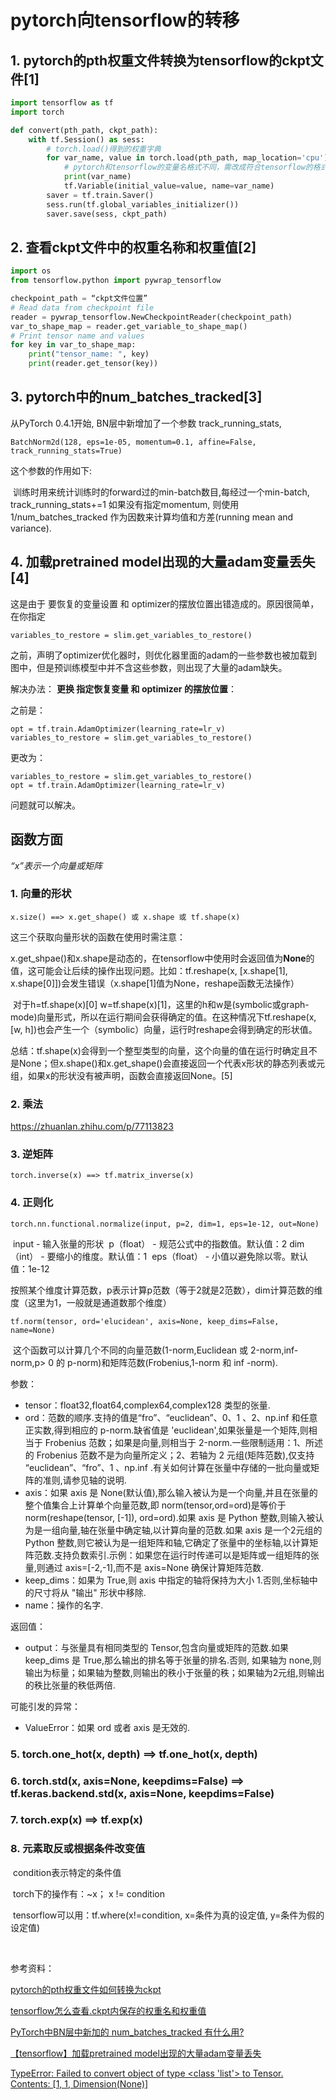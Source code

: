 # pytorch向tensorflow的转移

## 1. pytorch的pth权重文件转换为tensorflow的ckpt文件[1]

```python
import tensorflow as tf
import torch

def convert(pth_path, ckpt_path):
	with tf.Session() as sess:
		# torch.load()得到的权重字典
		for var_name, value in torch.load(pth_path, map_location='cpu').items():
			# pytorch和tensorflow的变量名格式不同，需改成符合tensorflow的格式
			print(var_name)
			tf.Variable(initial_value=value, name=var_name)
		saver = tf.train.Saver()
		sess.run(tf.global_variables_initializer())
		saver.save(sess, ckpt_path)
```

## 2. 查看ckpt文件中的权重名称和权重值[2]

```python
import os
from tensorflow.python import pywrap_tensorflow

checkpoint_path = “ckpt文件位置”
# Read data from checkpoint file
reader = pywrap_tensorflow.NewCheckpointReader(checkpoint_path)
var_to_shape_map = reader.get_variable_to_shape_map()
# Print tensor name and values
for key in var_to_shape_map:
    print("tensor_name: ", key)
    print(reader.get_tensor(key))
```

## 3. pytorch中的num_batches_tracked[3]

从PyTorch 0.4.1开始, BN层中新增加了一个参数 track_running_stats,

```
BatchNorm2d(128, eps=1e-05, momentum=0.1, affine=False, track_running_stats=True)
```

这个参数的作用如下:

​	训练时用来统计训练时的forward过的min-batch数目,每经过一个min-batch, track_running_stats+=1
如果没有指定momentum, 则使用1/num_batches_tracked 作为因数来计算均值和方差(running mean and variance).

## 4. 加载pretrained model出现的大量adam变量丢失[4]

这是由于 要恢复的变量设置 和 optimizer的摆放位置出错造成的。原因很简单，在你指定

```
variables_to_restore = slim.get_variables_to_restore()
```


​	之前，声明了optimizer优化器时，则优化器里面的adam的一些参数也被加载到图中，但是预训练模型中并不含这些参数，则出现了大量的adam缺失。

解决办法：
**更换 指定恢复变量 和 optimizer 的摆放位置**：

之前是：

```
opt = tf.train.AdamOptimizer(learning_rate=lr_v)
variables_to_restore = slim.get_variables_to_restore()
```


更改为：

```
variables_to_restore = slim.get_variables_to_restore()
opt = tf.train.AdamOptimizer(learning_rate=lr_v)
```


问题就可以解决。


## 函数方面

*“x”表示一个向量或矩阵*

### 1. 向量的形状

```
x.size() ==> x.get_shape() 或 x.shape 或 tf.shape(x)
```

这三个获取向量形状的函数在使用时需注意：

​	x.get_shpae()和x.shape是动态的，在tensorflow中使用时会返回值为**None**的值，这可能会让后续的操作出现问题。比如：tf.reshape(x, [x.shape[1], x.shape[0]])会发生错误（x.shape[1]值为None，reshape函数无法操作）

​	对于h=tf.shape(x)[0] w=tf.shape(x)[1]，这里的h和w是(symbolic或graph-mode)向量形式，所以在运行期间会获得确定的值。在这种情况下tf.reshape(x, [w, h])也会产生一个（symbolic）向量，运行时reshape会得到确定的形状值。

​	总结：tf.shape(x)会得到一个整型类型的向量，这个向量的值在运行时确定且不是None；但x.shape()和x.get_shape()会直接返回一个代表x形状的静态列表或元组，如果x的形状没有被声明，函数会直接返回None。[5]

### 2. 乘法

<https://zhuanlan.zhihu.com/p/77113823>

### 3. 逆矩阵

```
torch.inverse(x) ==> tf.matrix_inverse(x)
```

### 4. 正则化

```
torch.nn.functional.normalize(input, p=2, dim=1, eps=1e-12, out=None)
```

​	input - 输入张量的形状
​	p（float） - 规范公式中的指数值。默认值：2
​	dim（int） - 要缩小的维度。默认值：1
​	eps（float） - 小值以避免除以零。默认值：1e-12

​	按照某个维度计算范数，p表示计算p范数（等于2就是2范数），dim计算范数的维度（这里为1，一般就是通道数那个维度）

```
tf.norm(tensor, ord='elucidean', axis=None, keep_dims=False, name=None)
```

​	这个函数可以计算几个不同的向量范数(1-norm,Euclidean 或 2-norm,inf-norm,p> 0 的 p-norm)和矩阵范数(Frobenius,1-norm 和 inf -norm).

参数：

- tensor：float32,float64,complex64,complex128 类型的张量.
- ord：范数的顺序.支持的值是“fro”、“euclidean”、0、1 、2、np.inf 和任意正实数,得到相应的 p-norm.缺省值是 'euclidean',如果张量是一个矩阵,则相当于 Frobenius 范数；如果是向量,则相当于 2-norm.一些限制适用：1、所述的 Frobenius 范数不是为向量所定义；2、若轴为 2 元组(矩阵范数),仅支持 “euclidean”、“fro”、1 、np.inf .有关如何计算在张量中存储的一批向量或矩阵的准则,请参见轴的说明.
- axis：如果 axis 是 None(默认值),那么输入被认为是一个向量,并且在张量的整个值集合上计算单个向量范数,即 norm(tensor,ord=ord)是等价于norm(reshape(tensor, [-1]), ord=ord).如果 axis 是 Python 整数,则输入被认为是一组向量,轴在张量中确定轴,以计算向量的范数.如果 axis 是一个2元组的 Python 整数,则它被认为是一组矩阵和轴,它确定了张量中的坐标轴,以计算矩阵范数.支持负数索引.示例：如果您在运行时传递可以是矩阵或一组矩阵的张量,则通过 axis=[-2,-1],而不是 axis=None 确保计算矩阵范数.
- keep_dims：如果为 True,则 axis 中指定的轴将保持为大小 1.否则,坐标轴中的尺寸将从 "输出" 形状中移除.
- name：操作的名字.

返回值：

- output：与张量具有相同类型的 Tensor,包含向量或矩阵的范数.如果 keep_dims 是 True,那么输出的排名等于张量的排名.否则, 如果轴为 none,则输出为标量；如果轴为整数,则输出的秩小于张量的秩；如果轴为2元组,则输出的秩比张量的秩低两倍.

可能引发的异常：

- ValueError：如果 ord 或者 axis 是无效的.

### 5. torch.one_hot(x, depth) ==> tf.one_hot(x, depth)

### 6. torch.std(x, axis=None, keepdims=False) ==> tf.keras.backend.std(x, axis=None, keepdims=False)

### 7. torch.exp(x) ==> tf.exp(x)

### 8. 元素取反或根据条件改变值

​	condition表示特定的条件值

​	torch下的操作有：~x； x != condition

​	tensorflow可以用：tf.where(x!=condition, x=条件为真的设定值, y=条件为假的设定值)

​		

参考资料：

[pytorch的pth权重文件如何转换为ckpt]( https://www.zhihu.com/question/317353538/answer/924705912 )

[tensorflow怎么查看.ckpt内保存的权重名和权重值](https://blog.csdn.net/Geoffrey_MT/article/details/82690340)

[PyTorch中BN层中新加的 num_batches_tracked 有什么用?](https://blog.csdn.net/shanglianlm/article/details/101394508)

[【tensorflow】加载pretrained model出现的大量adam变量丢失](https://blog.csdn.net/shwan_ma/java/article/details/82868751)

[TypeError: Failed to convert object of type <class 'list'> to Tensor. Contents: [1, 1, Dimension(None)]](<https://github.com/tensorflow/models/issues/6245>)

